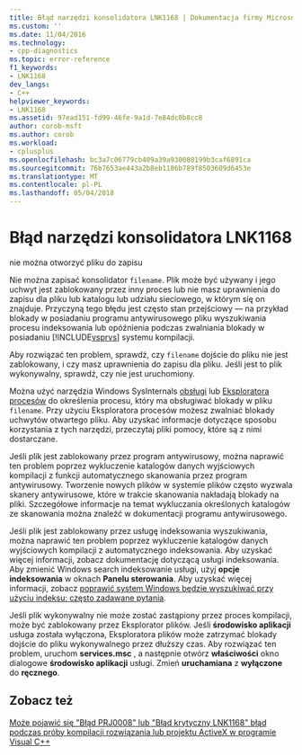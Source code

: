 ```yaml
---
title: Błąd narzędzi konsolidatora LNK1168 | Dokumentacja firmy Microsoft
ms.custom: ''
ms.date: 11/04/2016
ms.technology:
- cpp-diagnostics
ms.topic: error-reference
f1_keywords:
- LNK1168
dev_langs:
- C++
helpviewer_keywords:
- LNK1168
ms.assetid: 97ead151-fd99-46fe-9a1d-7e84dc0b8cc8
author: corob-msft
ms.author: corob
ms.workload:
- cplusplus
ms.openlocfilehash: bc3a7c06779cb409a39a930080199b3caf6891ca
ms.sourcegitcommit: 76b7653ae443a2b8eb1186b789f8503609d6453e
ms.translationtype: MT
ms.contentlocale: pl-PL
ms.lasthandoff: 05/04/2018
---
```

# <a name="linker-tools-error-lnk1168"></a>Błąd narzędzi konsolidatora LNK1168
nie można otworzyć pliku do zapisu  
  
 Nie można zapisać konsolidator `filename`. Plik może być używany i jego uchwyt jest zablokowany przez inny proces lub nie masz uprawnienia do zapisu dla pliku lub katalogu lub udziału sieciowego, w którym się on znajduje. Przyczyną tego błędu jest często stan przejściowy — na przykład blokady w posiadaniu programu antywirusowego pliku wyszukiwania procesu indeksowania lub opóźnienia podczas zwalniania blokady w posiadaniu [!INCLUDE[vsprvs](../../assembler/masm/includes/vsprvs_md.md)] systemu kompilacji.  
  
 Aby rozwiązać ten problem, sprawdź, czy `filename` dojście do pliku nie jest zablokowany, i czy masz uprawnienia do zapisu dla pliku. Jeśli jest to plik wykonywalny, sprawdź, czy nie jest uruchomiony.  
  
 Można użyć narzędzia Windows SysInternals [obsługi](http://technet.microsoft.com/sysinternals/bb896655.aspx) lub [Eksploratora procesów](http://technet.microsoft.com/sysinternals/bb896653) do określenia procesu, który ma obsługiwać blokady w pliku `filename`. Przy użyciu Eksploratora procesów możesz zwalniać blokady uchwytów otwartego pliku. Aby uzyskać informacje dotyczące sposobu korzystania z tych narzędzi, przeczytaj pliki pomocy, które są z nimi dostarczane.  
  
 Jeśli plik jest zablokowany przez program antywirusowy, można naprawić ten problem poprzez wykluczenie katalogów danych wyjściowych kompilacji z funkcji automatycznego skanowania przez program antywirusowy. Tworzenie nowych plików w systemie plików często wyzwala skanery antywirusowe, które w trakcie skanowania nakładają blokady na pliki. Szczegółowe informacje na temat wykluczania określonych katalogów ze skanowania można znaleźć w dokumentacji programu antywirusowego.  
  
 Jeśli plik jest zablokowany przez usługę indeksowania wyszukiwania, można naprawić ten problem poprzez wykluczenie katalogów danych wyjściowych kompilacji z automatycznego indeksowania. Aby uzyskać więcej informacji, zobacz dokumentację dotyczącą usługi indeksowania. Aby zmienić Windows search indeksowanie usługi, użyj **opcje indeksowania** w oknach **Panelu sterowania**. Aby uzyskać więcej informacji, zobacz [poprawić system Windows będzie wyszukiwać przy użyciu indeksu: często zadawane pytania](http://windows.microsoft.com/en-us/windows/improve-windows-searches-using-index-faq#1TC=windows-7).  
  
 Jeśli plik wykonywalny nie może zostać zastąpiony przez proces kompilacji, może być zablokowany przez Eksplorator plików. Jeśli **środowisko aplikacji** usługa została wyłączona, Eksploratora plików może zatrzymać blokady dojście do pliku wykonywalnego przez dłuższy czas. Aby rozwiązać ten problem, uruchom **services.msc** , a następnie otwórz **właściwości** okno dialogowe **środowisko aplikacji** usługi. Zmień **uruchamiana** z **wyłączone** do **ręcznego**.  
  
## <a name="see-also"></a>Zobacz też  
 [Może pojawić się "Błąd PRJ0008" lub "Błąd krytyczny LNK1168" błąd podczas próby kompilacji rozwiązania lub projektu ActiveX w programie Visual C++](http://support.microsoft.com/kb/308358)
